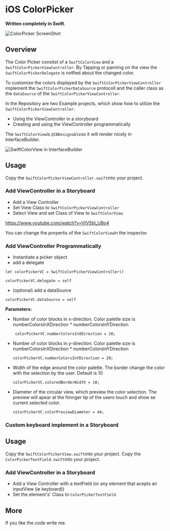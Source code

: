 # iOS ColorPicker
**Written completely in Swift**.

![ColorPicker ScreenShot](../master/Screenshots/Image01_Thumb.png)

## Overview
The Color Picker constist of a ``SwiftColorView`` and a ``SwiftColorPickerViewController``. By Tapping or panning on the view the ``SwiftColorPickerDelegate`` is notfied about the changed color.

To customize the colors displayed by the ``SwiftColorPickerViewController`` implement the ``SwiftColorPickerDataSource`` protocoll and the caller class as the `dataSource` of the  ``SwiftColorPickerViewController``.

In the Repository are two Example projects, which show how to utilize the ``SwiftColorPickerViewController``. 

- Using the ViewController in a storyboard
- Creating and using the ViewController programmatically

The ``SwiftColorView``is ``@IBDesignable``so it will render nicely in InterfaceBuilder.

![SwiftColorView in InterfaceBuilder](../master/Screenshots/Image02_Thumb.png)


## Usage
Copy the ``SwiftColorPickerViewController.swift``into your project. 

### Add ViewController in a Storyboard
+ Add a View Controller
+ Set View Class to ``SwiftColorPickerViewController``
+ Select View and set Class of View to ``SwiftColorView``

https://www.youtube.com/watch?v=VtV5bI_UBo4

You can change the porpertis of the ``SwiftColorView``in the inspector.

### Add ViewController Programmatically

+ Instantiate a picker object
+ add a delegate

``let colorPickerVC = SwiftColorPickerViewController()``

``colorPickerVC.delegate = self``

+ (optional) add a dataSource

``colorPickerVC.dataSource = self``

**Parameters:**

+ Number of color blocks in x-direction. Color palette size is numberColorsInXDirection * numberColorsInYDirection

	`` colorPickerVC.numberColorsInXDirection = 20;``

+ Number of color blocks in y-direction. Color palette size is numberColorsInXDirection * numberColorsInYDirection

     ``colorPickerVC.numberColorsInYDirection = 20;``
     
+ Width of the edge around the color palette. The border change the color with the selection by the user. Default is 10

	``colorPickerVC.coloredBorderWidth = 10;``
          
+ Diameter of the circular view, which preview the color selection. The preview will apear at the fimnger tip of the users touch and show se current selected color. 

	``colorPickerVC.colorPreviewDiameter = 44;``     

### Custom keyboard implement in a Storyboard

## Usage
Copy the ``SwiftColorPickerView.swift``into your project. 
Copy the ``ColorPickerTextField.swift``into your project.

### Add ViewController in a Storyboard
+ Add a View Controller with a textField (or any element that acepts an inputView (ie keyboard))
+ Set the element's' Class to ``ColorPickerTextField``
      
## More

If you like the code write me.
